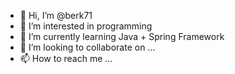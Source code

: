 - 👋 Hi, I’m @berk71
- 👀 I’m interested in programming
- 🌱 I’m currently learning Java + Spring Framework
- 💞️ I’m looking to collaborate on ...
- 📫 How to reach me ...

<!---
berk71/berk71 is a ✨ special ✨ repository because its `README.md` (this file) appears on your GitHub profile.
You can click the Preview link to take a look at your changes.
--->
